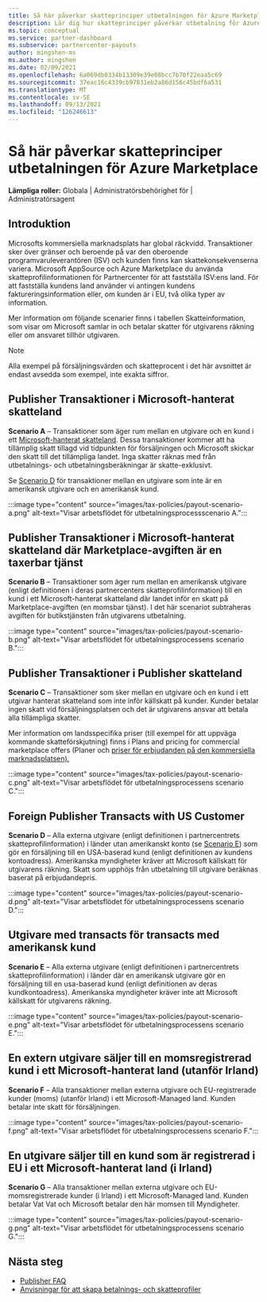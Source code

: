 ```yaml
---
title: Så här påverkar skatteprinciper utbetalningen för Azure Marketplace
description: Lär dig hur skatteprinciper påverkar utbetalning för Azure Marketplace.
ms.topic: conceptual
ms.service: partner-dashboard
ms.subservice: partnercenter-payouts
author: mingshen-ms
ms.author: mingshen
ms.date: 02/09/2021
ms.openlocfilehash: 6a069db0334b13309e39e08bcc7b70f22eaa5c69
ms.sourcegitcommit: 37eac16c4339cb97831eb2a86d156c45bdf6a531
ms.translationtype: MT
ms.contentlocale: sv-SE
ms.lasthandoff: 09/13/2021
ms.locfileid: "126246613"
---
```

# <a name="how-tax-policies-affect-payout-for-azure-marketplace"></a>Så här påverkar skatteprinciper utbetalningen för Azure Marketplace

**Lämpliga roller:** Globala | Administratörsbehörighet för | Administratörsagent

## <a name="introduction"></a>Introduktion

Microsofts kommersiella marknadsplats har global räckvidd. Transaktioner sker över gränser och beroende på var den oberoende programvaruleverantören (ISV) och kunden finns kan skattekonsekvenserna variera. Microsoft AppSource och Azure Marketplace du använda skatteprofilinformationen för Partnercenter för att fastställa ISV:ens land. För att fastställa kundens land använder vi antingen kundens faktureringsinformation eller, om kunden är i EU, två olika typer av information.

Mer information om följande scenarier [](tax-details-marketplace.md) finns i tabellen Skatteinformation, som visar om Microsoft samlar in och betalar skatter för utgivarens räkning eller om ansvaret tillhör utgivaren.

> [!NOTE]
> Alla exempel på försäljningsvärden och skatteprocent i det här avsnittet är endast avsedda som exempel, inte exakta siffror.

## <a name="publisher-transacts-in-microsoft-managed-tax-country"></a>Publisher Transaktioner i Microsoft-hanterat skatteland

**Scenario A** – Transaktioner som äger rum mellan en utgivare och en kund i ett [Microsoft-hanterat skatteland](tax-details-marketplace.md#microsoft-managed-countries). Dessa transaktioner kommer att ha tillämplig skatt tillagd vid tidpunkten för försäljningen och Microsoft skickar den skatt till det tillämpliga landet. Inga skatter räknas med från utbetalnings- och utbetalningsberäkningar är skatte-exklusivt.

Se [Scenario D](#foreign-publisher-transacts-with-us-customer) för transaktioner mellan en utgivare som inte är en amerikansk utgivare och en amerikansk kund.

:::image type="content" source="images/tax-policies/payout-scenario-a.png" alt-text="Visar arbetsflödet för utbetalningsprocessscenario A.":::

## <a name="publisher-transacts-in-microsoft-managed-tax-country-where-marketplace-fee-is-taxable-service"></a>Publisher Transaktioner i Microsoft-hanterat skatteland där Marketplace-avgiften är en taxerbar tjänst

**Scenario B** – Transaktioner som äger rum mellan en amerikansk utgivare (enligt definitionen i deras partnercenters skatteprofilinformation) till en kund i ett Microsoft-hanterat skatteland där landet inför en skatt på Marketplace-avgiften (en momsbar tjänst). I det här scenariot subtraheras avgiften för butikstjänsten från utgivarens utbetalning.

:::image type="content" source="images/tax-policies/payout-scenario-b.png" alt-text="Visar arbetsflödet för utbetalningsprocessens scenario B.":::

## <a name="publisher-transacts-in-publisher-managed-tax-country"></a>Publisher Transaktioner i Publisher skatteland

**Scenario C** – Transaktioner som sker mellan en utgivare och en kund i ett utgivar hanterat skatteland som inte inför källskatt på kunder. Kunder betalar ingen skatt vid försäljningsplatsen och det är utgivarens ansvar att betala alla tillämpliga skatter.

Mer information om landsspecifika priser (till exempel för att uppväga kommande skatteförskjutning) finns i Plans and pricing for commercial marketplace offers (Planer och [priser för erbjudanden på den kommersiella marknadsplatsen).](/azure/marketplace/plans-pricing#custom-prices)

:::image type="content" source="images/tax-policies/payout-scenario-c.png" alt-text="Visar arbetsflödet för utbetalningsprocessens scenario C.":::

## <a name="foreign-publisher-transacts-with-us-customer"></a>Foreign Publisher Transacts with US Customer

**Scenario D** – Alla externa utgivare (enligt definitionen i partnercentrets skatteprofilinformation) i länder utan amerikanskt konto (se [Scenario E](#foreign-publisher-with-a-treaty-transacts-with-us-customer)) som gör en försäljning till en USA-baserad kund (enligt definitionen av kundens kontoadress). Amerikanska myndigheter kräver att Microsoft källskatt för utgivarens räkning. Skatt som upphöjs från utbetalning till utgivare beräknas baserat på erbjudandepris.

:::image type="content" source="images/tax-policies/payout-scenario-d.png" alt-text="Visar arbetsflödet för utbetalningsprocessens scenario D.":::

## <a name="foreign-publisher-with-a-treaty-transacts-with-us-customer"></a>Utgivare med transacts för transacts med amerikansk kund

**Scenario E** – Alla externa utgivare (enligt definitionen i partnercentrets skatteprofilinformation) i länder där en amerikansk utgivare gör en försäljning till en usa-baserad kund (enligt definitionen av deras kundkontoadress). Amerikanska myndigheter kräver inte att Microsoft källskatt för utgivarens räkning.

:::image type="content" source="images/tax-policies/payout-scenario-e.png" alt-text="Visar arbetsflödet för utbetalningsprocessens scenario E.":::

## <a name="foreign-publisher-sells-to-an-eu-vat-registered-customer-in-a-microsoft-managed-country-outside-ireland"></a>En extern utgivare säljer till en momsregistrerad kund i ett Microsoft-hanterat land (utanför Irland)

**Scenario F** – Alla transaktioner mellan externa utgivare och EU-registrerade kunder (moms) (utanför Irland) i ett Microsoft-Managed land. Kunden betalar inte skatt för försäljningen.

:::image type="content" source="images/tax-policies/payout-scenario-f.png" alt-text="Visar arbetsflödet för utbetalningsprocessens scenario F.":::

## <a name="foreign-publisher-sells-to-an-eu-vat-registered-customer-in-a-microsoft-managed-country-in-ireland"></a>En utgivare säljer till en kund som är registrerad i EU i ett Microsoft-hanterat land (i Irland)

**Scenario G** – Alla transaktioner mellan externa utgivare och EU-momsregistrerade kunder (i Irland) i ett Microsoft-Managed land. Kunden betalar Vat Vat och Microsoft betalar den här momsen till Myndigheter.

:::image type="content" source="images/tax-policies/payout-scenario-g.png" alt-text="Visar arbetsflödet för utbetalningsprocessens scenario G.":::

## <a name="next-steps"></a>Nästa steg

- [Publisher FAQ](/azure/marketplace/marketplace-faq-publisher-guide)
- [Anvisningar för att skapa betalnings- och skatteprofiler](./set-up-your-payout-account.md?context=%2fazure%2fmarketplace%2fcontext%2fcontext#create-a-payment-profile)